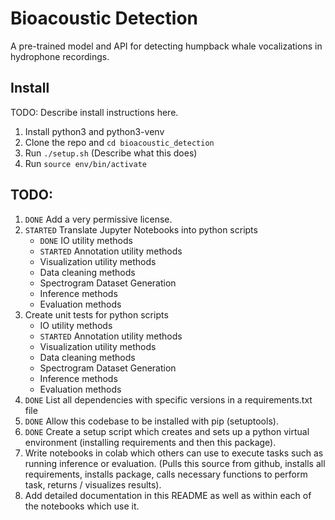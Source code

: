 # Bioacoustic Detection

A pre-trained model and API for detecting humpback whale vocalizations in
hydrophone recordings.

## Install
TODO: Describe install instructions here.
  1. Install python3 and python3-venv
  2. Clone the repo and `cd bioacoustic_detection`
  3. Run `./setup.sh` (Describe what this does)
  4. Run `source env/bin/activate`

## TODO:
  1. `DONE` Add a very permissive license.
  2. `STARTED` Translate Jupyter Notebooks into python scripts
      - `DONE` IO utility methods
      - `STARTED` Annotation utility methods
      - Visualization utility methods
      - Data cleaning methods
      - Spectrogram Dataset Generation
      - Inference methods
      - Evaluation methods
  3. Create unit tests for python scripts
      - IO utility methods
      - `STARTED` Annotation utility methods
      - Visualization utility methods
      - Data cleaning methods
      - Spectrogram Dataset Generation
      - Inference methods
      - Evaluation methods
  4. `DONE` List all dependencies with specific versions in a requirements.txt file
  5. `DONE` Allow this codebase to be installed with pip (setuptools).
  6. `DONE` Create a setup script which creates and sets up a python virtual environment (installing requirements and then this package).
  7. Write notebooks in colab which others can use to execute tasks such as running inference or evaluation. (Pulls this source from github, installs all requirements, installs package, calls necessary functions to perform task, returns / visualizes results).
  8. Add detailed documentation in this README as well as within each of the notebooks which use it.